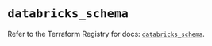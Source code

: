 # `databricks_schema`

Refer to the Terraform Registry for docs: [`databricks_schema`](https://registry.terraform.io/providers/databricks/databricks/1.88.0/docs/resources/schema).
